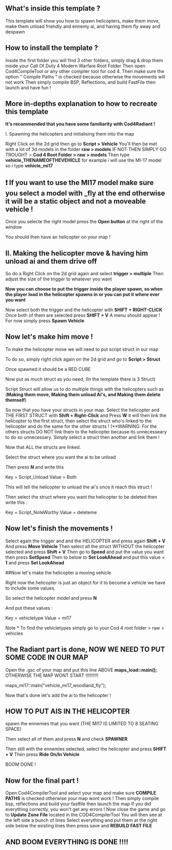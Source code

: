 

## What's inside this template ?

This template will show you how to spawn helicopters, make them move, make them unload friendly and ennemy ai, and having them fly away and despawn


## How to install the template ?

Inside the first folder you will find 3 other folders, simply drag & drop them inside your Call Of Duty 4 Modern Warfare Root Folder
Then open Cod4CompileTool or any other compiler tool for cod 4. Then  make sure the option " Compile Paths " is checked because otherwise the movements will not work
Then simply compile BSP, Reflections, and build FastFile then launch and have fun !



## More in-depths explanation to how to recreate this template

**It's recommended that you have some familiarity with Cod4Radiant !**


I. Spawning the helicopters and initialising them into the map

Right Click on the 2d grid then go to **Script > Vehicle**
You'll then be met with a lot of 3d models in the folder **raw > models** IF NOT THEN SIMPLY GO TROUGHT > **Cod 4 Root Folder > raw > models**
Then type **vehicle_THENAMEOFTHEVEHICLE** for example i will use the MI-17 model so i type **vehicle_mi17**

## ❗ If you want to use the MI17 model make sure you select a model with _fly at the end otherwise it will be a static object and not a moveable vehicle !

Once you selecte the right model press the **Open button** at the right of the window

You should then have an helicopter on your map !


## II. Making the helicopter move & having him unload ai and them drive off 

So do a Right Click on the 2d grid again and select **trigger > multiple**
Then adjust the size of the trigger to whatever you want 

**Now you can choose to put the trigger inside the player spawn, so when the player load in the helicopter spawns in or you can put it where ever you want**

Now select both the trigger and the helicopter with **SHIFT + RIGHT-CLICK**
Once both of them are selected press **SHIFT + V**
A menu should appear !
For now simply press **Spawn Vehicle**

## Now let's make him move !

To make the helicopter move we will need to put script struct in our map 

To do so, simply right click again on the 2d grid and go to **Script > Struct**

Once spawned it should be a RED CUBE

Now put as much struct as you need, (In the template there is 3 Struct)

Script Struct will allow us to do multiple things with the helicopters such as (**Making them move, Making them unload Ai's, and Making them delete themself**)

So now that you have your structs in your map. Select the helicopter and THE FIRST STRUCT with **Shift + Right-Click** and Press **W** it will then link the helicopter to the first struct, then select the struct who's linked to the helicopter and do the same for the other structs ! (**WARNING: For the others structs DO NOT link them to the helicopter because its unnecesseary to do so unnecessary. Simply select a struct then another and link them !

Now that ALL the structs are linked.


Select the struct where you want the ai to be unload

Then press **N** and write this

Key = Script_Unload
Value = Both

This will tell the helicopter to unload the ai's once it reach this struct !

Then select the struct where you want the helicopter to be deleted then write this :

Key = Script_NoteWorthy
Value = deleteme 




## Now let's finish the movements !


Select again the trigger and and the HELICOPTER and press again **Shift + V**
And press **Move Vehicle**
Then select all the struct WITHOUT the helicopter selected and press **Shift + V**
Then  go to **Speed** and put the value you want then press **SetSpeed**
Then to below to **Set LookAhead** and put this value = **1** and press **Set LookAhead**


##Now let's make the helicopter a moving vehicle

Right now the helicopter is just an object for it to become a vehicle we have to include some values.

So select the helicopter model and press **N**

And put these values :

Key = vehicletype
Value = mi17

Note * To find the vehicletypes simply go to your Cod 4 root folder > raw > vehicles


## The Radiant part is done, NOW WE NEED TO PUT SOME CODE IN OUR MAP

Open the .gsc of your map and put this line ABOVE **maps\_load::main();** OTHERWISE THE MAP WONT START !!!!!!!!!!

maps\_mi17::main("vehicle_mi17_woodland_fly");



Now that's done let's add the ai to the helicopter !





## HOW TO PUT AIS IN THE HELICOPTER 

spawn the ennemies that you want (THE MI17 IS LIMITED TO 8 SEATING SPACE)

Then select all of them and press **N** and check **SPAWNER**

Then still with the ennemies selected, select the helicopter and press **SHIFT + V**
Then press **Ride On/In Vehicle**


BOOM DONE !


## Now for the final part !



Open Cod4CompilerTool and select your map and make sure **COMPILE PATHS** is checked otherwise your map wont work !
Then simply compile bsp, reflections and build your fastfile
then launch the map
If you did everything correctly, you won't get any errors !
Now close the game and go to **Update Zone File** located in the COD4CompilerTool 
You will then see at the left side a bunch of lines 
Select everything and put them at the right side below the existing lines
then press save and **REBUILD FAST FILE**


## AND BOOM EVERYTHING IS DONE !!!!
